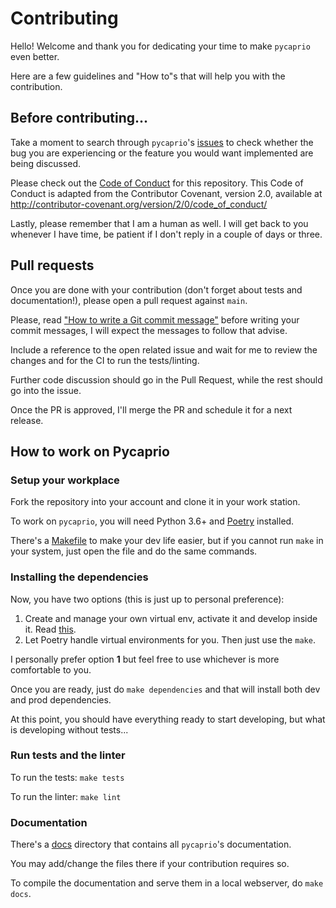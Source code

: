 # Contributing

Hello! Welcome and thank you for dedicating your time to make `pycaprio` even better.

Here are a few guidelines and "How to"s that will help you with the contribution.

## Before contributing...

Take a moment to search through `pycaprio`'s [issues](https://github.com/JavierLuna/pycaprio/issues) to check whether the
bug you are experiencing or the feature you would want implemented are being discussed.

Please check out the [Code of Conduct](https://github.com/JavierLuna/pycaprio/blob/master/CODE_OF_CONDUCT.md) for this repository.
This Code of Conduct is adapted from the Contributor Covenant, version 2.0, available at http://contributor-covenant.org/version/2/0/code_of_conduct/

Lastly, please remember that I am a human as well. I will get back to you whenever I have time, be patient if I don't reply in a couple of days or three.

## Pull requests

Once you are done with your contribution (don't forget about tests and documentation!), please open a pull request against `main`.

Please, read ["How to write a Git commit message"](https://chris.beams.io/posts/git-commit/) before writing your commit messages, I will expect
the messages to follow that advise.

Include a reference to the open related issue and wait for me to review the changes and for the CI to run the tests/linting.

Further code discussion should go in the Pull Request, while the rest should go into the issue.

Once the PR is approved, I'll merge the PR and schedule it for a next release.


## How to work on Pycaprio

### Setup your workplace

Fork the repository into your account and clone it in your work station.

To work on `pycaprio`, you will need Python 3.6+ and [Poetry](https://github.com/python-poetry/poetry) installed.

There's a [Makefile](https://github.com/JavierLuna/pycaprio/blob/master/Makefile) to make your dev life easier, but if you cannot run `make` in your system, just open the file and do the same commands.


### Installing the dependencies

Now, you have two options (this is just up to personal preference):
1. Create and manage your own virtual env, activate it and develop inside it. Read [this](https://realpython.com/python-virtual-environments-a-primer/).
2. Let Poetry handle virtual environments for you. Then just use the `make`.

I personally prefer option **1** but feel free to use whichever is more comfortable to you.

Once you are ready, just do `make dependencies` and that will install both dev and prod dependencies.

At this point, you should have everything ready to start developing, but what is developing without tests...

### Run tests and the linter

To run the tests: `make tests`

To run the linter: `make lint`

### Documentation

There's a [docs](https://github.com/JavierLuna/pycaprio/tree/master/docs) directory that contains all `pycaprio`'s documentation.

You may add/change the files there if your contribution requires so.

To compile the documentation and serve them in a local webserver, do `make docs`.

